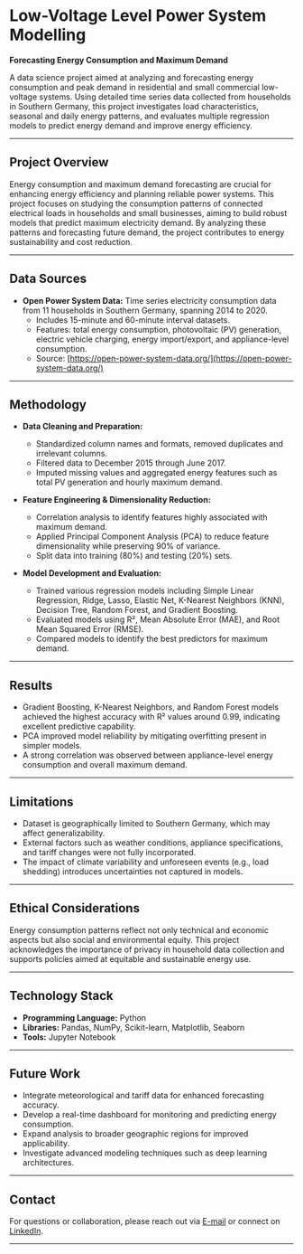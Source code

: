 # Low-Voltage Level Power System Modelling  
**Forecasting Energy Consumption and Maximum Demand**

A data science project aimed at analyzing and forecasting energy consumption and peak demand in residential and small commercial low-voltage systems. Using detailed time series data collected from households in Southern Germany, this project investigates load characteristics, seasonal and daily energy patterns, and evaluates multiple regression models to predict energy demand and improve energy efficiency.

---

## Project Overview

Energy consumption and maximum demand forecasting are crucial for enhancing energy efficiency and planning reliable power systems. This project focuses on studying the consumption patterns of connected electrical loads in households and small businesses, aiming to build robust models that predict maximum electricity demand. By analyzing these patterns and forecasting future demand, the project contributes to energy sustainability and cost reduction.

---

## Data Sources

* **Open Power System Data:** Time series electricity consumption data from 11 households in Southern Germany, spanning 2014 to 2020.
  * Includes 15-minute and 60-minute interval datasets.
  * Features: total energy consumption, photovoltaic (PV) generation, electric vehicle charging, energy import/export, and appliance-level consumption.
  * Source: [https://open-power-system-data.org/](https://open-power-system-data.org/)

---

## Methodology

* **Data Cleaning and Preparation:**  
  - Standardized column names and formats, removed duplicates and irrelevant columns.  
  - Filtered data to December 2015 through June 2017.  
  - Imputed missing values and aggregated energy features such as total PV generation and hourly maximum demand.

* **Feature Engineering & Dimensionality Reduction:**  
  - Correlation analysis to identify features highly associated with maximum demand.  
  - Applied Principal Component Analysis (PCA) to reduce feature dimensionality while preserving 90% of variance.  
  - Split data into training (80%) and testing (20%) sets.

* **Model Development and Evaluation:**  
  - Trained various regression models including Simple Linear Regression, Ridge, Lasso, Elastic Net, K-Nearest Neighbors (KNN), Decision Tree, Random Forest, and Gradient Boosting.  
  - Evaluated models using R², Mean Absolute Error (MAE), and Root Mean Squared Error (RMSE).  
  - Compared models to identify the best predictors for maximum demand.

---

## Results

* Gradient Boosting, K-Nearest Neighbors, and Random Forest models achieved the highest accuracy with R² values around 0.99, indicating excellent predictive capability.  
* PCA improved model reliability by mitigating overfitting present in simpler models.  
* A strong correlation was observed between appliance-level energy consumption and overall maximum demand.

---

## Limitations

* Dataset is geographically limited to Southern Germany, which may affect generalizability.  
* External factors such as weather conditions, appliance specifications, and tariff changes were not fully incorporated.  
* The impact of climate variability and unforeseen events (e.g., load shedding) introduces uncertainties not captured in models.

---

## Ethical Considerations

Energy consumption patterns reflect not only technical and economic aspects but also social and environmental equity. This project acknowledges the importance of privacy in household data collection and supports policies aimed at equitable and sustainable energy use.

---

## Technology Stack

* **Programming Language:** Python  
* **Libraries:** Pandas, NumPy, Scikit-learn, Matplotlib, Seaborn  
* **Tools:** Jupyter Notebook  

---

## Future Work

* Integrate meteorological and tariff data for enhanced forecasting accuracy.  
* Develop a real-time dashboard for monitoring and predicting energy consumption.  
* Expand analysis to broader geographic regions for improved applicability.  
* Investigate advanced modeling techniques such as deep learning architectures.

---

## Contact

For questions or collaboration, please reach out via [E-mail](mailto:sayalinage@gmail.com) or connect on [LinkedIn](https://www.linkedin.com/in/sayali-nage-34303b136/).

---
